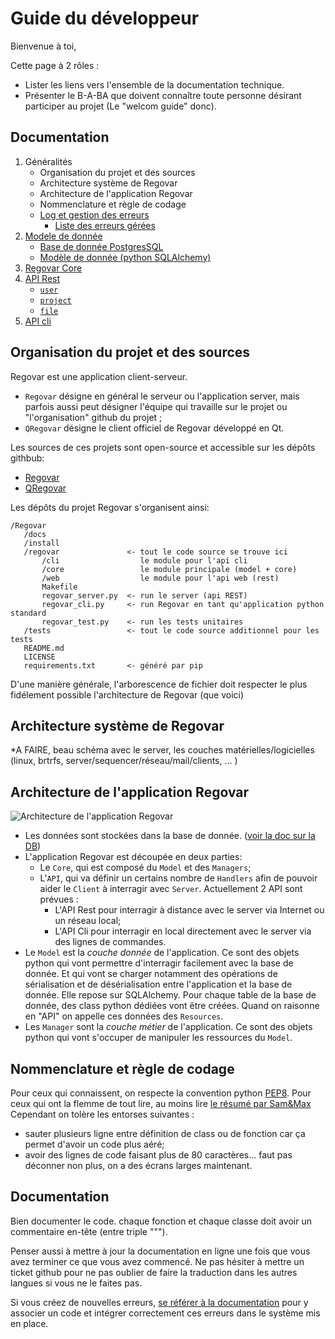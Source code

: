 # Guide du développeur

Bienvenue à toi, 

Cette page à 2 rôles :
 * Lister les liens vers l'ensemble de la documentation technique.
 * Présenter le B-A-BA que doivent connaître toute personne désirant participer au projet (Le "welcom guide" donc).



## Documentation
 1. Généralités 
     * Organisation du projet et des sources
     * Architecture système de Regovar
     * Architecture de l'application Regovar
     * Nommenclature et règle de codage
     * [Log et gestion des erreurs](https://hackmd.io/JwRgzAhgJgbA7DAtCaAGRAWAHAIx4vAMy0RjMmCyzFRBiA==)
         * [Liste des erreurs gérées](https://hackmd.io/EYBgJgHBzAjAtAMwMYFMAs91lgTngIYggCs8AzJCcAeegEyqNA==)
 1. [Modele de donnée]()
     * [Base de donnée PostgresSQL]()
     * [Modèle de donnée (python SQLAlchemy)]()
 1. [Regovar Core]()
 1. [API Rest](https://hackmd.io/GYIzE5gJgQwWgAwEYBsBTOAWArAYwCZwji4DMc6+2M4Sm+ypQA==)
     * [`user`](https://hackmd.io/OwQwjOCsBsBMC0BjWAOE8AsIAmx4E5pR5sAGRUgM0v1n22jCA===)
     * [`project`]()
     * [`file`]()
 1. [API cli]()


## Organisation du projet et des sources
Regovar est une application client-serveur.
 * `Regovar` désigne en général le serveur ou l'application server, mais parfois aussi peut désigner l'équipe qui travaille sur le projet ou "l'organisation" github du projet ;
 * `QRegovar` désigne le client officiel de Regovar développé en Qt.

Les sources de ces projets sont open-source et accessible sur les dépôts githbub:
 * [Regovar](https://github.com/REGOVAR/Regovar)
 * [QRegovar](https://github.com/REGOVAR/QRegovar)

Les dépôts du projet Regovar s'organisent ainsi:
```
/Regovar
   /docs
   /install
   /regovar               <- tout le code source se trouve ici
       /cli                  le module pour l'api cli
       /core                 le module principale (model + core)
       /web                  le module pour l'api web (rest)
       Makefile
       regovar_server.py  <- run le server (api REST)
       regovar_cli.py     <- run Regovar en tant qu'application python standard
       regovar_test.py    <- run les tests unitaires
   /tests                 <- tout le code source additionnel pour les tests
   README.md
   LICENSE
   requirements.txt       <- généré par pip
```
D'une manière générale, l'arborescence de fichier doit respecter le plus fidélement possible l'architecture de Regovar (que voici)



## Architecture système de Regovar
*A FAIRE, beau schéma avec le server, les couches matérielles/logicielles (linux, brtrfs, server/sequencer/réseau/mail/clients, ... )


## Architecture de l'application Regovar
![Architecture de l'application Regovar](https://raw.githubusercontent.com/REGOVAR/Regovar/master/docs/fr/assets/img/archi_appli.png)
* Les données sont stockées dans la base de donnée. ([voir la doc sur la DB]())
* L'application Regovar est découpée en deux parties:
    * Le `Core`, qui est composé du `Model` et des `Managers`;
    * L'`API`, qui va définir un certains nombre de `Handlers` afin de pouvoir aider le `Client` à interragir avec `Server`. Actuellement 2 API sont prévues :
        * L'API Rest pour interragir à distance avec le server via Internet ou un réseau local;
        * L'API Cli pour interragir en local directement avec le server via des lignes de commandes.
* Le `Model` est la *couche donnée* de l'application. Ce sont des objets python qui vont permettre d'interragir facilement avec la base de donnée. Et qui vont se charger notamment des opérations de sérialisation et de désérialisation entre l'application et la base de donnée. Elle repose sur SQLAlchemy. Pour chaque table de la base de donnée, des class python dédiées vont être créées. Quand on raisonne en "API" on appelle ces données des `Resources`.
* Les `Manager` sont la *couche métier* de l'application. Ce sont des objets python qui vont s'occuper de manipuler les ressources du `Model`.




## Nommenclature et règle de codage
Pour ceux qui connaissent, on respecte la convention python [PEP8](https://www.python.org/dev/peps/pep-0008/). Pour ceux qui ont la flemme de tout lire, au moins lire [le résumé par Sam&Max](http://sametmax.com/le-pep8-en-resume/)
Cependant on tolère les entorses suivantes :
 - sauter plusieurs ligne entre définition de class ou de fonction car ça permet d'avoir un code plus aéré;
 - avoir des lignes de code faisant plus de 80 caractères... faut pas déconner non plus, on a des écrans larges maintenant.



## Documentation
Bien documenter le code. chaque fonction et chaque classe doit avoir un commentaire en-tête (entre triple """).

Penser aussi à mettre à jour la documentation en ligne une fois que vous avez terminer ce que vous avez commencé. Ne pas hésiter à mettre un ticket github pour ne pas oublier de faire la traduction dans les autres langues si vous ne le faites pas.

Si vous créez de nouvelles erreurs, [se référer à la documentation](https://hackmd.io/JwRgzAhgJgbA7DAtCaAGRAWAHAIx4vAMy0RjMmCyzFRBiA==) pour y associer un code et intégrer correctement ces erreurs dans le système mis en place.
